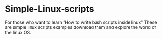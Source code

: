 # Simple-Linux-scripts
For those who want to learn "How to write bash scripts inside linux"
These are simple linux scripts examples download them and explore the world of the linux OS.
